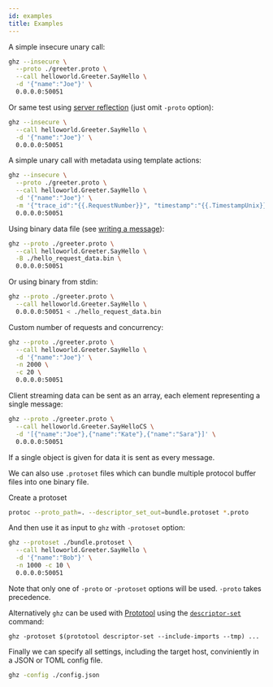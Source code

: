 ```yaml
---
id: examples
title: Examples
---
```


A simple insecure unary call:

```sh
ghz --insecure \
  --proto ./greeter.proto \
  --call helloworld.Greeter.SayHello \
  -d '{"name":"Joe"}' \
  0.0.0.0:50051
```

Or same test using [server reflection](https://github.com/grpc/grpc/blob/master/doc/server-reflection.md) (just omit `-proto` option):

```sh
ghz --insecure \
  --call helloworld.Greeter.SayHello \
  -d '{"name":"Joe"}' \
  0.0.0.0:50051
```

A simple unary call with metadata using template actions:

```sh
ghz --insecure \
  --proto ./greeter.proto \
  --call helloworld.Greeter.SayHello \
  -d '{"name":"Joe"}' \
  -m '{"trace_id":"{{.RequestNumber}}", "timestamp":"{{.TimestampUnix}}"}' \
  0.0.0.0:50051
```

Using binary data file (see [writing a message](https://developers.google.com/protocol-buffers/docs/gotutorial#writing-a-message)):

```sh
ghz --proto ./greeter.proto \
  --call helloworld.Greeter.SayHello \
  -B ./hello_request_data.bin \
  0.0.0.0:50051
```

Or using binary from stdin:

```sh
ghz --proto ./greeter.proto \
  --call helloworld.Greeter.SayHello \
  0.0.0.0:50051 < ./hello_request_data.bin
```

Custom number of requests and concurrency:

```sh
ghz --proto ./greeter.proto \
  --call helloworld.Greeter.SayHello \
  -d '{"name":"Joe"}' \
  -n 2000 \
  -c 20 \
  0.0.0.0:50051
```

Client streaming data can be sent as an array, each element representing a single message:

```sh
ghz --proto ./greeter.proto \
  --call helloworld.Greeter.SayHelloCS \
  -d '[{"name":"Joe"},{"name":"Kate"},{"name":"Sara"}]' \
  0.0.0.0:50051
```

If a single object is given for data it is sent as every message.

We can also use `.protoset` files which can bundle multiple protocol buffer files into one binary file.

Create a protoset

```sh
protoc --proto_path=. --descriptor_set_out=bundle.protoset *.proto
```

And then use it as input to `ghz` with `-protoset` option:

```sh
ghz --protoset ./bundle.protoset \
  --call helloworld.Greeter.SayHello \
  -d '{"name":"Bob"}' \
  -n 1000 -c 10 \
  0.0.0.0:50051
```

Note that only one of `-proto` or `-protoset` options will be used. `-proto` takes precedence.

Alternatively `ghz` can be used with [Prototool](https://github.com/uber/prototool) using the [`descriptor-set`](https://github.com/uber/prototool/tree/dev/docs#prototool-descriptor-set) command:

```
ghz -protoset $(prototool descriptor-set --include-imports --tmp) ...
```

Finally we can specify all settings, including the target host, conviniently in a JSON or TOML config file.

```sh
ghz -config ./config.json
```

